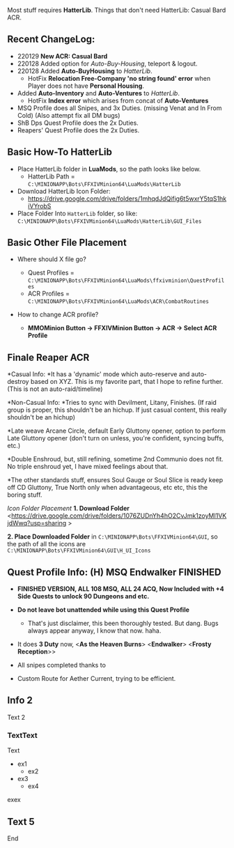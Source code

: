 Most stuff requires **HatterLib**.
Things that don't need HatterLib: Casual Bard ACR.

## Recent ChangeLog:
* 220129 **New ACR: Casual Bard**
* 220128 Added option for *Auto-Buy-Housing*, teleport & logout.
* 220128 Added **Auto-BuyHousing** to *HatterLib*.
  * HotFix **Relocation Free-Company 'no string found' error** when Player does not have **Personal Housing**.
* Added **Auto-Inventory** and **Auto-Ventures** to *HatterLib*.
  * HotFix **Index error** which arises from concat of **Auto-Ventures**
* MSQ Profile does all Snipes, and 3x Duties. (missing Venat and In From Cold) (Also attempt fix all DM bugs)
* ShB Dps Quest Profile does the 2x Duties.
* Reapers' Quest Profile does the 2x Duties.


## Basic How-To HatterLib
* Place HatterLib folder in **LuaMods**, so the path looks like below.
  * HatterLib Path = `C:\MINIONAPP\Bots\FFXIVMinion64\LuaMods\HatterLib`
* Download HatterLib Icon Folder:
  * <https://drive.google.com/drive/folders/1mhqdJdQifig6t5wxrY5tqS1hkiVYrobS>
* Place Folder Into `HatterLib` folder, so like: `C:\MINIONAPP\Bots\FFXIVMinion64\LuaMods\HatterLib\GUI_Files`



## Basic Other File Placement
* Where should X file go?
  * Quest Profiles =  `C:\MINIONAPP\Bots\FFXIVMinion64\LuaMods\ffxivminion\QuestProfiles`
  * ACR Profiles = `C:\MINIONAPP\Bots\FFXIVMinion64\LuaMods\ACR\CombatRoutines`

* How to change ACR profile?
  * **MMOMinion Button -> FFXIVMinion Button -> ACR -> Select ACR Profile**

## Finale Reaper ACR

*Casual Info:
 *It has a 'dynamic' mode which  auto-reserve and auto-destroy based on XYZ. This is my favorite part, that I hope to refine further. (This is not an auto-raid/timeline)

*Non-Casual Info:
 *Tries to sync with Devilment, Litany, Finishes. (If raid group is proper, this shouldn't be an hichup. If just casual content, this really shouldn't be an hichup)

 *Late weave Arcane Circle,  default Early Gluttony opener, option to perform Late Gluttony opener (don't turn on unless, you're confident, syncing buffs, etc.)

 *Double Enshroud, but, still refining, sometime 2nd Communio does not fit.   No triple enshroud yet, I have mixed feelings about that.

 *The other standards stuff, ensures Soul Gauge or Soul Slice is ready keep off CD Gluttony, True North only when advantageous, etc etc, this the boring stuff.

_Icon Folder Placement_
 **1.  Download Folder**
<https://drive.google.com/drive/folders/1076ZUDnYh4hO2CvJmk1zoyMI1VKjdWwq?usp=sharing > 

**2. Place Downloaded Folder** 
in `C:\MINIONAPP\Bots\FFXIVMinion64\GUI`,   so the path of all the icons are   `C:\MINIONAPP\Bots\FFXIVMinion64\GUI\H_UI_Icons`



## Quest Profile Info: (H) MSQ Endwalker FINISHED
* **FINISHED VERSION,    ALL 108 MSQ,   ALL 24 ACQ,  Now Included with +4 Side Quests to unlock 90 Dungeons and etc.**

* **Do not leave bot unattended while using this Quest Profile**
  * That's just disclaimer, this been thoroughly tested. But dang. Bugs always appear anyway, I know that now. haha.

* It does **3 Duty** now, <**As the Heaven Burns**> <**Endwalker**> <**Frosty Reception**>>

* All snipes completed thanks to <HereToPlay>

* Custom Route for Aether Current, trying to be efficient.




## Info 2

Text 2

### TextText

Text

* ex1
  * ex2
* ex3
  * ex4

exex

## Text 5

End
